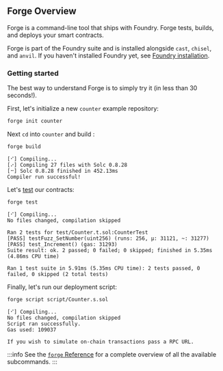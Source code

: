 ## Forge Overview

Forge is a command-line tool that ships with Foundry. Forge tests, builds, and deploys your smart contracts.

Forge is part of the Foundry suite and is installed alongside `cast`, `chisel`, and `anvil`. If you haven't installed Foundry
yet, see [Foundry installation](/introduction/installation).

### Getting started

The best way to understand Forge is to simply try it (in less than 30 seconds!).

First, let's initialize a new `counter` example repository:

```sh
forge init counter
```

Next `cd` into `counter` and build :

```sh
forge build
```

```console
[⠊] Compiling...
[⠔] Compiling 27 files with Solc 0.8.28
[⠒] Solc 0.8.28 finished in 452.13ms
Compiler run successful!
```

Let's [test](https://book.getfoundry.sh/forge/tests#tests) our contracts:

```sh
forge test
```

```console
[⠊] Compiling...
No files changed, compilation skipped

Ran 2 tests for test/Counter.t.sol:CounterTest
[PASS] testFuzz_SetNumber(uint256) (runs: 256, μ: 31121, ~: 31277)
[PASS] test_Increment() (gas: 31293)
Suite result: ok. 2 passed; 0 failed; 0 skipped; finished in 5.35ms (4.86ms CPU time)

Ran 1 test suite in 5.91ms (5.35ms CPU time): 2 tests passed, 0 failed, 0 skipped (2 total tests)
```

Finally, let's run our deployment script:

```sh
forge script script/Counter.s.sol
```

```
[⠊] Compiling...
No files changed, compilation skipped
Script ran successfully.
Gas used: 109037

If you wish to simulate on-chain transactions pass a RPC URL.
```

:::info
See the [`forge` Reference](/forge/reference/overview) for a complete overview of all the available subcommands.
:::
